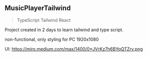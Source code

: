 ## MusicPlayerTailwind
>TypeScript
>Tailwind
>React

Project created in 2 days to learn tailwind and type script.

non-functional, only styling for PC 1920x1080

UI: https://miro.medium.com/max/1400/0*JVrKz7h6BYqQTZrv.png
